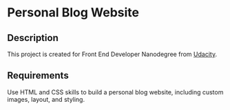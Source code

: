 # Personal Blog Website

## Description
This project is created for Front End Developer Nanodegree from [Udacity](https://www.udacity.com).

## Requirements
Use HTML and CSS skills to build a personal blog website, including custom images, layout, and styling.
